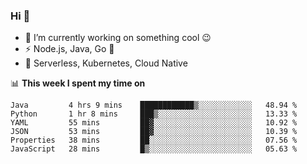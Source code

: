 ### Hi 👋

<!--
**nodejh/nodejh** is a ✨ _special_ ✨ repository because its `README.md` (this file) appears on your GitHub profile.

Here are some ideas to get you started:

- 🔭 I’m currently working on ...
- 🌱 I’m currently learning ...
- 👯 I’m looking to collaborate on ...
- 🤔 I’m looking for help with ...
- 💬 Ask me about ...
- 📫 How to reach me: ...
- 😄 Pronouns: ...
- ⚡ Fun fact: ...
-->

- 🔭 I’m currently working on something cool :wink:
- ⚡ Node.js, Java, Go :thought_balloon:
- 🤖 Serverless, Kubernetes, Cloud Native

📊 **This week I spent my time on**

<!--START_SECTION:waka-->

```text
Java         4 hrs 9 mins    ████████████▒░░░░░░░░░░░░   48.94 %
Python       1 hr 8 mins     ███▒░░░░░░░░░░░░░░░░░░░░░   13.33 %
YAML         55 mins         ██▓░░░░░░░░░░░░░░░░░░░░░░   10.92 %
JSON         53 mins         ██▓░░░░░░░░░░░░░░░░░░░░░░   10.39 %
Properties   38 mins         ██░░░░░░░░░░░░░░░░░░░░░░░   07.56 %
JavaScript   28 mins         █▒░░░░░░░░░░░░░░░░░░░░░░░   05.63 %
```

<!--END_SECTION:waka-->


<!--
:traffic_light: **Visitors**

![visitors](https://visitor-badge.glitch.me/badge?page_id=nodejh.nodejh)
-->
